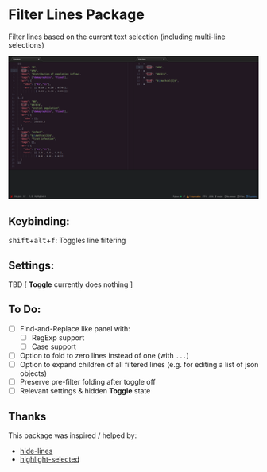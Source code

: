 # Filter Lines Package

Filter lines based on the current text selection (including multi-line selections)

![comparison](./docs/img/comparison.png)

## Keybinding:

<kbd>shift</kbd>+<kbd>alt</kbd>+<kbd>f</kbd>: Toggles line filtering

## Settings:

TBD [ **Toggle** currently does nothing ]

## To Do:

- [ ] Find-and-Replace like panel with:
  - [ ] RegExp support
  - [ ] Case support
- [ ] Option to fold to zero lines instead of one (with `...`)
- [ ] Option to expand children of all filtered lines (e.g. for editing a list of json objects)
- [ ] Preserve pre-filter folding after toggle off
- [ ] Relevant settings & hidden **Toggle** state

## Thanks

This package was inspired / helped by:
- [hide-lines](https://atom.io/packages/hide-lines)
- [highlight-selected](https://atom.io/packages/highlight-selected)
